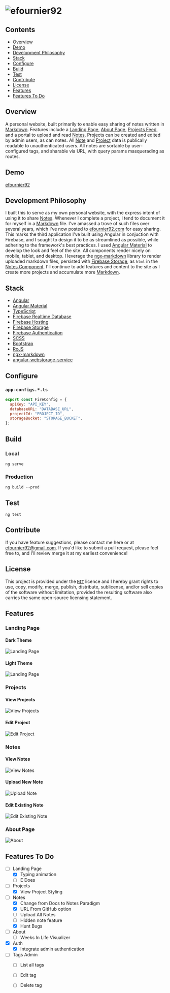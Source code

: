 # ![efournier92](https://raw.githubusercontent.com/efournier92/efournier92/master/src/assets/img/logo/efournier92_Logo_Color.png)

## Contents
- [Overview](#overview)
- [Demo](#demo)
- [Development Philosophy](#development-philosophy)
- [Stack](#stack)
- [Configure](#configure)
- [Build](#build)
- [Test](#test)
- [Contribute](#contribute)
- [License](#license)
- [Features](#features)
- [Features To Do](#features-to-do)

## Overview
A personal website, built primarily to enable easy sharing of notes written in [Markdown](https://www.markdownguide.org/getting-started). Features include a [Landing Page](#landing-page), [About Page](#about), [Projects Feed](#projects), and a portal to upload and read [Notes](#notes). Projects can be created and edited by admin users, as can notes. All [Note](#notes) and [Project](#projects) data is publically readable to unauthenticated users. All notes are sortable by user-configured tags, and sharable via URL, with query params masquerading as routes.

## Demo
[efournier92](https://www.efournier92.com)

## Development Philosophy
I built this to serve as my own personal website, with the express intent of using it to share [Notes](#notes). Whenever I complete a project, I tend to document it for myself in a [Markdown](https://www.markdownguide.org/getting-started) file. I've amassed a trove of such files over several years, which I've now posted to [efournier92.com](https://efournier92.com/) for easy sharing. This marks the third application I've built using Angular in conjuction with Firebase, and I sought to design it to be as streamlined as possible, while adhering to the framework's best practices. I used [Angular Material](https://material.angular.io/) to develop the look and feel of the site. All components render nicely on mobile, tablet, and desktop. I leverage the [ngx-markdown](https://github.com/jfcere/ngx-markdown) library to render uploaded markdown files, persisted with [Firebase Storage](https://firebase.google.com/products/storage), as `html` in the [Notes Component](https://efournier92.com/notes). I'll continue to add features and content to the site as I create more projects and accumulate more [Markdown](https://www.markdownguide.org/getting-started).

## Stack
- [Angular](https://angular.io/)
- [Angular Material](https://material.angular.io/)
- [TypeScript](https://www.typescriptlang.org/)
- [Firebase Realtime Database](https://firebase.google.com/products/realtime-database/)
- [Firebase Hosting](https://firebase.google.com/products/hosting/)
- [Firebase Storage](https://firebase.google.com/products/storage)
- [Firebase Authentication](https://firebase.google.com/products/auth/)
- [SCSS](https://sass-lang.com)
- [Bootstrap](https://getbootstrap.com/)
- [RxJS](http://reactivex.io/)
- [ngx-markdown](http://reactivex.io/)
- [angular-webstorage-service](https://github.com/dscheerens/ngx-webstorage-service)

## Configure

### `app-configs.*.ts`

```javascript
export const FireConfig = {
  apiKey: "API_KEY",
  databaseURL: "DATABASE_URL",
  projectId: "PROJECT_ID",
  storageBucket: "STORAGE_BUCKET",
};
```

## Build

### Local
`ng serve`

### Production
`ng build --prod`

## Test
`ng test`

## Contribute
If you have feature suggestions, please contact me here or at efournier92@gmail.com. If you'd like to submit a pull request, please feel free to, and I'll review merge it at my earliest convenience!

## License
This project is provided under the [`MIT`](https://opensource.org/licenses/MIT) licence and I hereby grant rights to use, copy, modify, merge, publish, distribute, sublicense, and/or sell copies of the software without limitation, provided the resulting software also carries the same open-source licensing statement.

## Features

### Landing Page

#### Dark Theme
![Landing Page](https://raw.githubusercontent.com/efournier92/efournier92/master/src/assets/img/screenshots/LandingPage_Dark.png)

#### Light Theme
![Landing Page](https://raw.githubusercontent.com/efournier92/efournier92/master/src/assets/img/screenshots/LandingPage_Light.png)

### Projects

#### View Projects
![View Projects](https://raw.githubusercontent.com/efournier92/efournier92/master/src/assets/img/screenshots/Projects_View_Dark.png)

#### Edit Project
![Edit Project](https://raw.githubusercontent.com/efournier92/efournier92/master/src/assets/img/screenshots/Projects_Edit_Dark.png)

### Notes

#### View Notes
![View Notes](https://raw.githubusercontent.com/efournier92/efournier92/master/src/assets/img/screenshots/Notes_View_Dark.png)

#### Upload New Note
![Upload Note](https://raw.githubusercontent.com/efournier92/efournier92/master/src/assets/img/screenshots/Notes_Upload_Dark.png)

#### Edit Existing Note
![Edit Existing Note](https://raw.githubusercontent.com/efournier92/efournier92/master/src/assets/img/screenshots/Notes_Edit_Dark.png)

### About Page
![About](https://raw.githubusercontent.com/efournier92/efournier92/master/src/assets/img/screenshots/AboutPage_Dark.png)

## Features To Do
- [ ] Landing Page
  - [X] Typing animation
  - [ ] E Does
- [ ] Projects
  - [X] View Project Styling
- [ ] Notes
  - [X] Change from Docs to Notes Paradigm
  - [X] URL From GitHub option
  - [ ] Upload All Notes
  - [ ] Hidden note feature
  - [X] Hunt Bugs
- [ ] About
  - [ ] Weeks In Life Visualizer
- [X] Auth
  - [X] Integrate admin authentication
- [ ] Tags Admin
  - [ ] List all tags
  - [ ] Edit tag
  - [ ] Delete tag

